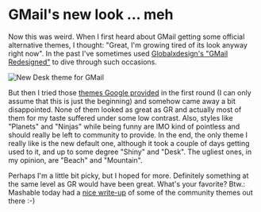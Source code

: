 # GMail's new look ... meh

Now this was weird. When I first heard about GMail getting some official alternative themes, I thought: "Great, I'm growing tired of its look anyway right now". In the past I've sometimes used [Globalxdesign's "GMail Redesigned"](http://userstyles.org/styles/5867) to dive through such occasions. 

<img src="http://img.skitch.com/20081122-kurtcet8gs9ttpwr7j5w21by14.png" class="figure" alt="New Desk theme for GMail" />

But then I tried those [themes Google provided](http://googlesystem.blogspot.com/2008/11/gmail-themes.html) in the first round (I can only assume that this is just the beginning) and somehow came away a bit disappointed. None of them looked as great as GR and actually most of them for my taste suffered under some low contrast. Also, styles like "Planets" and "Ninjas" while being funny are IMO kind of pointless and should really be left to community to provide. In the end, the only theme I really like is the new default one, although it took a couple of days getting used to it, and up to some degree "Shiny" and "Desk". The ugliest ones, in my opinion, are "Beach" and "Mountain".

Perhaps I'm a little bit picky, but I hoped for more. Definitely something at the same level as GR would have been great. What's your favorite? Btw.: Mashable today had a [nice write-up](http://mashable.com/2008/11/21/custom-gmail-theme-scripts/) of some of the community themes out there :-)